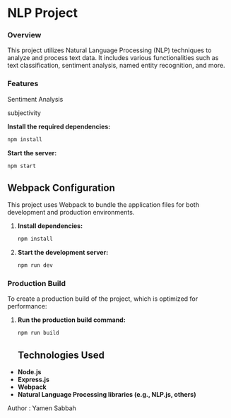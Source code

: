 # NLP Project

### Overview

This project utilizes Natural Language Processing (NLP) techniques to analyze and process text data. It includes various functionalities such as text classification, sentiment analysis, named entity recognition, and more.

### Features

Sentiment Analysis

subjectivity

**Install the required dependencies:**
   ```bash
   npm install
   ```
 **Start the server:**
   ```bash
   npm start
   ```

## Webpack Configuration
This project uses Webpack to bundle the application files for both development and production environments.

1. **Install dependencies:**
   ```bash
   npm install
   ```

2. **Start the development server:**
   ```bash
   npm run dev
   ```
### Production Build
To create a production build of the project, which is optimized for performance:

1. **Run the production build command:**
   ```bash
   npm run build
   ```
   ## Technologies Used
- **Node.js**
- **Express.js**
- **Webpack**
- **Natural Language Processing libraries (e.g., NLP.js, others)**


Author : Yamen Sabbah
